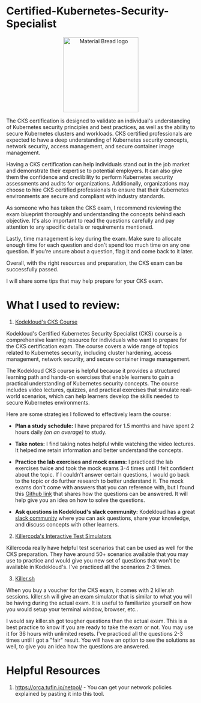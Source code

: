 # Certified-Kubernetes-Security-Specialist
<p align="center">
    <img width="200" src="https://user-images.githubusercontent.com/46586312/228611431-70b2a3ad-5e7c-4bec-9a55-3890db4ac67b.png" alt="Material Bread logo">
</p>

The CKS certification is designed to validate an individual's understanding of Kubernetes security principles and best practices, as well as the ability to secure Kubernetes clusters and workloads. CKS certified professionals are expected to have a deep understanding of Kubernetes security concepts, network security, access management, and secure container image management.

Having a CKS certification can help individuals stand out in the job market and demonstrate their expertise to potential employers. It can also give them the confidence and credibility to perform Kubernetes security assessments and audits for organizations. Additionally, organizations may choose to hire CKS certified professionals to ensure that their Kubernetes environments are secure and compliant with industry standards.

As someone who has taken the CKS exam, I recommend reviewing the exam blueprint thoroughly and understanding the concepts behind each objective. It's also important to read the questions carefully and pay attention to any specific details or requirements mentioned.

Lastly, time management is key during the exam. Make sure to allocate enough time for each question and don't spend too much time on any one question. If you're unsure about a question, flag it and come back to it later.

Overall, with the right resources and preparation, the CKS exam can be successfully passed. 

I will share some tips that may help prepare for your CKS exam.

# What I used to review:
1. [Kodekloud's CKS Course](https://kodekloud.com/courses/certified-kubernetes-security-specialist-cks/)
  
Kodekloud's Certified Kubernetes Security Specialist (CKS) course is a comprehensive learning resource for individuals who want to prepare for the CKS certification exam. The course covers a wide range of topics related to Kubernetes security, including cluster hardening, access management, network security, and secure container image management.

The Kodekloud CKS course is helpful because it provides a structured learning path and hands-on exercises that enable learners to gain a practical understanding of Kubernetes security concepts. The course includes video lectures, quizzes, and practical exercises that simulate real-world scenarios, which can help learners develop the skills needed to secure Kubernetes environments.

Here are some strategies I followed to effectively learn the course:

- **Plan a study schedule:** I have prepared for 1.5 months and have spent 2 hours daily _(on an average)_ to study. 

- **Take notes:** I find taking notes helpful while watching the video lectures. It helped me retain information and better understand the concepts.

- **Practice the lab exercises and mock exams:**  I practiced the lab exercises twice and took the mock exams 3-4 times until I felt confident about the topic. If I couldn't answer certain questions, I would go back to the topic or do further research to better understand it. The mock exams don't come with answers that you can reference with, but I found this [Github link](https://github.com/kodekloudhub/certified-kubernetes-security-specialist-cks-course/tree/main/docs/08-Mock-Exams) that shares how the questions can be answered. It will help give you an idea on how to solve the questions.

- **Ask questions in Kodekloud's slack community:** Kodekloud has a great [slack community](https://join.slack.com/t/kodekloud/shared_invite/zt-wm5xso39-L1xVR2yWdy9uPg_jk4wRwA) where you can ask questions, share your knowledge, and discuss concepts with other learners. 

2. [Killercoda's Interactive Test Simulators](https://killercoda.com/killer-shell-cks)

Killercoda really have helpful test scenarios that can be used as well for the CKS preparation. They have around 50+ scenarios available that you may use to practice and would give you new set of questions that won't be available in Kodekloud's. I've practiced all the scenarios 2-3 times.

3. [Killer.sh](https://killer.sh/cks)

When you buy a voucher for the CKS exam, it comes with 2 killer.sh sessions. killer.sh will give an exam simulator that is similar to what you will be having during the actual exam. It is useful to familiarize yourself on how you would setup your terminal window, browser, etc..

I would say killer.sh got tougher questions than the actual exam. This is a best practice to know if you are ready to take the exam or not. You may use it for 36 hours with unlimited resets. I've practiced all the questions 2-3 times until I got a "fair" result. You will have an option to see the solutions as well, to give you an idea how the questions are answered.

# Helpful Resources

1. https://orca.tufin.io/netpol/ - You can get your network policies explained by pasting it into this tool.

